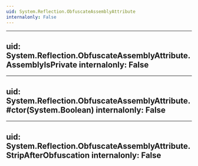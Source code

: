 ```yaml
---
uid: System.Reflection.ObfuscateAssemblyAttribute
internalonly: False
---
```


---
uid: System.Reflection.ObfuscateAssemblyAttribute.AssemblyIsPrivate
internalonly: False
---

---
uid: System.Reflection.ObfuscateAssemblyAttribute.#ctor(System.Boolean)
internalonly: False
---

---
uid: System.Reflection.ObfuscateAssemblyAttribute.StripAfterObfuscation
internalonly: False
---
